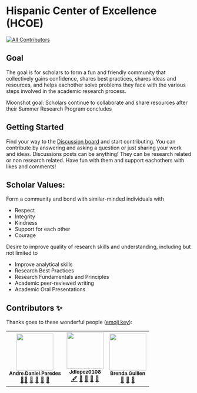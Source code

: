 # Hispanic Center of Excellence (HCOE)
<!-- ALL-CONTRIBUTORS-BADGE:START - Do not remove or modify this section -->
[![All Contributors](https://img.shields.io/badge/all_contributors-3-orange.svg?style=flat-square)](#contributors-)
<!-- ALL-CONTRIBUTORS-BADGE:END -->

## Goal
The goal is for scholars to form a fun and friendly community that collectively gains confidence, shares best practices, shares ideas and resources, and helps eachother solve problems they face  with the various steps involved in the academic research process.

Moonshot goal: Scholars continue to collaborate and share resources after their Summer Research Program concludes

## Getting Started
Find your way to the [Discussion board](https://github.com/Open-Research-Program/HCOE/discussions) and start contributing.
You can contribute by answering and asking a question or just sharing your work and ideas. 
Discussions posts can be anything! They can be research related or non research related.  Have fun with them and support eachothers with likes and comments!

## Scholar Values:
Form a community and bond with similar-minded individuals with
- Respect 
- Integrity 
- Kindness 
- Support for each other
- Courage

Desire to improve quality of research skills and understanding, including but not limited to
- Improve analytical skills
- Research Best Practices
- Research Fundamentals and Principles
- Academic peer-reviewed writing 
- Academic Oral Presentations 

## Contributors ✨
Thanks goes to these wonderful people ([emoji key](https://allcontributors.org/docs/en/emoji-key)):

<!-- ALL-CONTRIBUTORS-LIST:START - Do not remove or modify this section -->
<!-- prettier-ignore-start -->
<!-- markdownlint-disable -->
<table>
  <tr>
    <td align="center"><a href="https://github.com/ADParedes"><img src="https://avatars.githubusercontent.com/u/34843515?v=4?s=100" width="100px;" alt=""/><br /><sub><b>Andre Daniel Paredes</b></sub></a><br /><a href="#mentoring-ADParedes" title="Mentoring">🧑‍🏫</a> <a href="https://github.com/Open-Research-Program/HCOE/commits?author=ADParedes" title="Documentation">📖</a> <a href="#ideas-ADParedes" title="Ideas, Planning, & Feedback">🤔</a> <a href="#maintenance-ADParedes" title="Maintenance">🚧</a> <a href="#talk-ADParedes" title="Talks">📢</a></td>
    <td align="center"><a href="https://github.com/Jdlopez0108"><img src="https://avatars.githubusercontent.com/u/108505823?v=4?s=100" width="100px;" alt=""/><br /><sub><b>Jdlopez0108</b></sub></a><br /><a href="#content-Jdlopez0108" title="Content">🖋</a> <a href="#ideas-Jdlopez0108" title="Ideas, Planning, & Feedback">🤔</a> <a href="#question-Jdlopez0108" title="Answering Questions">💬</a> <a href="#talk-Jdlopez0108" title="Talks">📢</a> <a href="https://github.com/Open-Research-Program/HCOE/commits?author=Jdlopez0108" title="Documentation">📖</a></td>
    <td align="center"><a href="https://github.com/bguill3"><img src="https://avatars.githubusercontent.com/u/108437104?v=4?s=100" width="100px;" alt=""/><br /><sub><b>Brenda Guillen</b></sub></a><br /><a href="https://github.com/Open-Research-Program/HCOE/commits?author=bguill3" title="Documentation">📖</a> <a href="#ideas-bguill3" title="Ideas, Planning, & Feedback">🤔</a> <a href="#talk-bguill3" title="Talks">📢</a></td>
  </tr>
</table>

<!-- markdownlint-restore -->
<!-- prettier-ignore-end -->

<!-- ALL-CONTRIBUTORS-LIST:END -->
